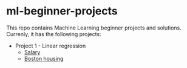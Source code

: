 # ml-beginner-projects
This repo contains Machine Learning beginner projects and solutions. Currenly, it has the following projects:

* Project 1 - Linear regression
  * [Salary](project_1/notebooks/salary.ipynb)
  * [Boston housing](project_1/notebooks/boston.ipynb)
